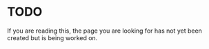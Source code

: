 # TODO

If you are reading this, the page you are looking for has not yet been created
but is being worked on.

